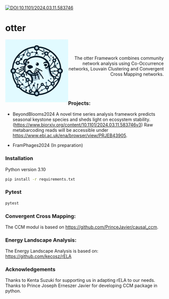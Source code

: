 [![DOI:10.1101/2024.03.11.583746](http://img.shields.io/badge/DOI-<10.1101/2024.03.11.583746>-<#00000>.svg)](https://doi.org/10.1101/2024.03.11.583746)
# otter
<div style="float: left;">
    <img src="img/otter_logo.jpeg" alt="Otter Logo" width="200"/>
</div>
<div style="text-align: right;">
<br>
<br>
<br>
    The otter Framework combines community network analysis using Co-Occurrence networks, Louvain Clustering and Convergent Cross Mapping networks.
<br>
<br>
<br>
<br>
</div>



### Projects:
- BeyondBlooms2024 A novel time series analysis framework predicts seasonal keystone species and sheds light on ecosystem stability. (https://www.biorxiv.org/content/10.1101/2024.03.11.583746v3)
Raw metabarcoding reads will be accessible under https://www.ebi.ac.uk/ena/browser/view/PRJEB43905.

- FramPhages2024 (In preparation)


### Installation
Python version 3.10
```bash
pip install -r requirements.txt
```

### Pytest 
```bash
pytest
```

### Convergent Cross Mapping:
The CCM modul is based on https://github.com/PrinceJavier/causal_ccm.


### Energy Landscape Analysis:
The Energy Landscape Analysis is based on: https://github.com/kecosz/rELA


### Acknowledgements
Thanks to Kenta Suzuki for supporting us in adapting rELA to our needs.
Thanks to Prince Joseph Erneszer Javier for developing CCM package in python.



